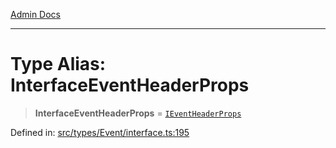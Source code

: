 [Admin Docs](/)

***

# Type Alias: InterfaceEventHeaderProps

> **InterfaceEventHeaderProps** = [`IEventHeaderProps`](types\Event\interface\README\interfaces\IEventHeaderProps.md)

Defined in: [src/types/Event/interface.ts:195](https://github.com/PalisadoesFoundation/talawa-admin/blob/main/src/types/Event/interface.ts#L195)
